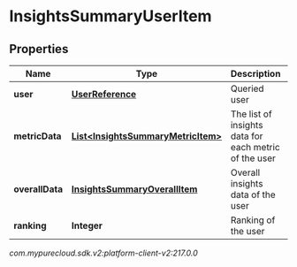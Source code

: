 # InsightsSummaryUserItem


## Properties

| Name | Type | Description | Notes |
| ------------ | ------------- | ------------- | ------------- |
| **user** | [**UserReference**](UserReference) | Queried user |  [optional] |
| **metricData** | [**List&lt;InsightsSummaryMetricItem&gt;**](InsightsSummaryMetricItem) | The list of insights data for each metric of the user |  [optional] |
| **overallData** | [**InsightsSummaryOverallItem**](InsightsSummaryOverallItem) | Overall insights data of the user |  [optional] |
| **ranking** | **Integer** | Ranking of the user |  [optional] |




_com.mypurecloud.sdk.v2:platform-client-v2:217.0.0_
